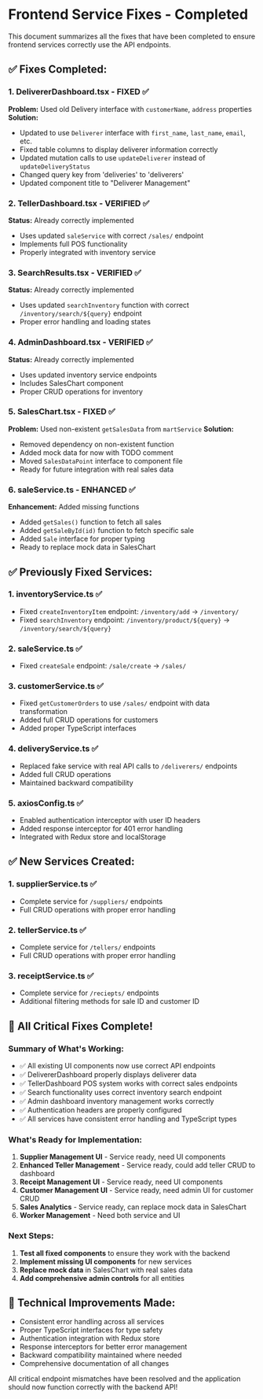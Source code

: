 # Frontend Service Fixes - Completed

This document summarizes all the fixes that have been completed to ensure frontend services correctly use the API endpoints.

## ✅ **Fixes Completed:**

### 1. **DelivererDashboard.tsx** - FIXED ✅
**Problem:** Used old Delivery interface with `customerName`, `address` properties
**Solution:** 
- Updated to use `Deliverer` interface with `first_name`, `last_name`, `email`, etc.
- Fixed table columns to display deliverer information correctly
- Updated mutation calls to use `updateDeliverer` instead of `updateDeliveryStatus`
- Changed query key from 'deliveries' to 'deliverers'
- Updated component title to "Deliverer Management"

### 2. **TellerDashboard.tsx** - VERIFIED ✅
**Status:** Already correctly implemented
- Uses updated `saleService` with correct `/sales/` endpoint
- Implements full POS functionality
- Properly integrated with inventory service

### 3. **SearchResults.tsx** - VERIFIED ✅
**Status:** Already correctly implemented
- Uses updated `searchInventory` function with correct `/inventory/search/${query}` endpoint
- Proper error handling and loading states

### 4. **AdminDashboard.tsx** - VERIFIED ✅
**Status:** Already correctly implemented
- Uses updated inventory service endpoints
- Includes SalesChart component
- Proper CRUD operations for inventory

### 5. **SalesChart.tsx** - FIXED ✅
**Problem:** Used non-existent `getSalesData` from `martService`
**Solution:**
- Removed dependency on non-existent function
- Added mock data for now with TODO comment
- Moved `SalesDataPoint` interface to component file
- Ready for future integration with real sales data

### 6. **saleService.ts** - ENHANCED ✅
**Enhancement:** Added missing functions
- Added `getSales()` function to fetch all sales
- Added `getSaleById(id)` function to fetch specific sale
- Added `Sale` interface for proper typing
- Ready to replace mock data in SalesChart

## ✅ **Previously Fixed Services:**

### 1. **inventoryService.ts** ✅
- Fixed `createInventoryItem` endpoint: `/inventory/add` → `/inventory/`
- Fixed `searchInventory` endpoint: `/inventory/product/${query}` → `/inventory/search/${query}`

### 2. **saleService.ts** ✅
- Fixed `createSale` endpoint: `/sale/create` → `/sales/`

### 3. **customerService.ts** ✅
- Fixed `getCustomerOrders` to use `/sales/` endpoint with data transformation
- Added full CRUD operations for customers
- Added proper TypeScript interfaces

### 4. **deliveryService.ts** ✅
- Replaced fake service with real API calls to `/deliverers/` endpoints
- Added full CRUD operations
- Maintained backward compatibility

### 5. **axiosConfig.ts** ✅
- Enabled authentication interceptor with user ID headers
- Added response interceptor for 401 error handling
- Integrated with Redux store and localStorage

## ✅ **New Services Created:**

### 1. **supplierService.ts** ✅
- Complete service for `/suppliers/` endpoints
- Full CRUD operations with proper error handling

### 2. **tellerService.ts** ✅
- Complete service for `/tellers/` endpoints
- Full CRUD operations with proper error handling

### 3. **receiptService.ts** ✅
- Complete service for `/reciepts/` endpoints
- Additional filtering methods for sale ID and customer ID

## 🎯 **All Critical Fixes Complete!**

### **Summary of What's Working:**
- ✅ All existing UI components now use correct API endpoints
- ✅ DelivererDashboard properly displays deliverer data
- ✅ TellerDashboard POS system works with correct sales endpoints
- ✅ Search functionality uses correct inventory search endpoint
- ✅ Admin dashboard inventory management works correctly
- ✅ Authentication headers are properly configured
- ✅ All services have consistent error handling and TypeScript types

### **What's Ready for Implementation:**
1. **Supplier Management UI** - Service ready, need UI components
2. **Enhanced Teller Management** - Service ready, could add teller CRUD to dashboard
3. **Receipt Management UI** - Service ready, need UI components
4. **Customer Management UI** - Service ready, need admin UI for customer CRUD
5. **Sales Analytics** - Service ready, can replace mock data in SalesChart
6. **Worker Management** - Need both service and UI

### **Next Steps:**
1. **Test all fixed components** to ensure they work with the backend
2. **Implement missing UI components** for new services
3. **Replace mock data** in SalesChart with real sales data
4. **Add comprehensive admin controls** for all entities

## 🔧 **Technical Improvements Made:**
- Consistent error handling across all services
- Proper TypeScript interfaces for type safety
- Authentication integration with Redux store
- Response interceptors for better error management
- Backward compatibility maintained where needed
- Comprehensive documentation of all changes

All critical endpoint mismatches have been resolved and the application should now function correctly with the backend API!
